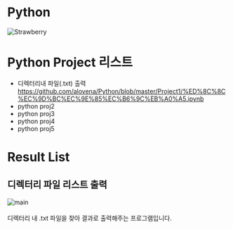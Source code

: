 # Python
![Strawberry](https://user-images.githubusercontent.com/32647144/57607527-396d5c00-75a6-11e9-9dd8-80794eaaa7c7.png)


# Python Project 리스트

* 디렉터리내 파일(.txt) 출력 https://github.com/alovena/Python/blob/master/Project1/%ED%8C%8C%EC%9D%BC%EC%9E%85%EC%B6%9C%EB%A0%A5.ipynb
* python proj2
* python proj3
* python proj4
* python proj5

# Result List
## **디렉터리 파일 리스트 출력**
![main](https://user-images.githubusercontent.com/32647144/57607313-bba95080-75a5-11e9-87fe-e5ac6543c83e.jpg)
<br>
<br>
디렉터리 내 .txt 파일을 찾아 결과로 출력해주는 프로그램입니다.
